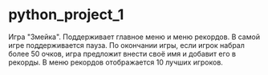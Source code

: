 # python_project_1
Игра "Змейка". Поддерживает главное меню и меню рекордов. В самой игре поддерживается пауза. По окончании игры, если игрок набрал более 50 очков, игра предложит внести своё имя и добавит его в рекорды. В меню рекордов отображается 10 лучших игроков.
